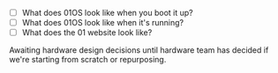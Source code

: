 - [ ] What does 01OS look like when you boot it up?
- [ ] What does 01OS look like when it's running?
- [ ] What does the 01 website look like?

Awaiting hardware design decisions until hardware team has decided if we're starting from scratch or repurposing.
